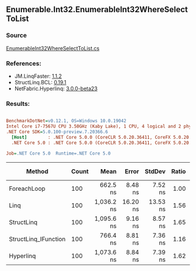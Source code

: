 ﻿## Enumerable.Int32.EnumerableInt32WhereSelectToList

### Source
[EnumerableInt32WhereSelectToList.cs](../LinqBenchmarks/Enumerable/Int32/EnumerableInt32WhereSelectToList.cs)

### References:
- JM.LinqFaster: [1.1.2](https://www.nuget.org/packages/JM.LinqFaster/1.1.2)
- StructLinq.BCL: [0.19.1](https://www.nuget.org/packages/StructLinq.BCL/0.19.1)
- NetFabric.Hyperlinq: [3.0.0-beta23](https://www.nuget.org/packages/NetFabric.Hyperlinq/3.0.0-beta23)

### Results:
``` ini

BenchmarkDotNet=v0.12.1, OS=Windows 10.0.19042
Intel Core i7-7567U CPU 3.50GHz (Kaby Lake), 1 CPU, 4 logical and 2 physical cores
.NET Core SDK=5.0.100-preview.7.20366.6
  [Host]        : .NET Core 5.0.0 (CoreCLR 5.0.20.36411, CoreFX 5.0.20.36411), X64 RyuJIT
  .NET Core 5.0 : .NET Core 5.0.0 (CoreCLR 5.0.20.36411, CoreFX 5.0.20.36411), X64 RyuJIT

Job=.NET Core 5.0  Runtime=.NET Core 5.0  

```
|               Method | Count |       Mean |    Error |   StdDev | Ratio | RatioSD |  Gen 0 | Gen 1 | Gen 2 | Allocated |
|--------------------- |------ |-----------:|---------:|---------:|------:|--------:|-------:|------:|------:|----------:|
|          ForeachLoop |   100 |   662.5 ns |  8.48 ns |  7.52 ns |  1.00 |    0.00 | 0.3281 |     - |     - |     688 B |
|                 Linq |   100 | 1,036.2 ns | 16.20 ns | 13.53 ns |  1.56 |    0.03 | 0.3853 |     - |     - |     808 B |
|           StructLinq |   100 | 1,095.6 ns |  9.16 ns |  8.57 ns |  1.65 |    0.02 | 0.1602 |     - |     - |     336 B |
| StructLinq_IFunction |   100 |   766.4 ns |  8.81 ns |  7.36 ns |  1.16 |    0.02 | 0.1602 |     - |     - |     336 B |
|            Hyperlinq |   100 | 1,073.6 ns |  8.84 ns |  7.39 ns |  1.62 |    0.02 | 0.1755 |     - |     - |     368 B |
